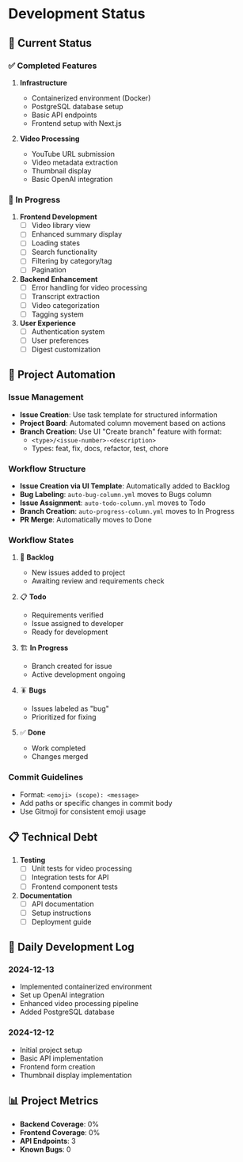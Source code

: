 # Development Status

## 🎯 Current Status

### ✅ Completed Features
1. **Infrastructure**
   - Containerized environment (Docker)
   - PostgreSQL database setup
   - Basic API endpoints
   - Frontend setup with Next.js

2. **Video Processing**
   - YouTube URL submission
   - Video metadata extraction
   - Thumbnail display
   - Basic OpenAI integration

### 🚧 In Progress
1. **Frontend Development**
   - [ ] Video library view
   - [ ] Enhanced summary display
   - [ ] Loading states
   - [ ] Search functionality
   - [ ] Filtering by category/tag
   - [ ] Pagination

2. **Backend Enhancement**
   - [ ] Error handling for video processing
   - [ ] Transcript extraction
   - [ ] Video categorization
   - [ ] Tagging system

3. **User Experience**
   - [ ] Authentication system
   - [ ] User preferences
   - [ ] Digest customization

## 🤖 Project Automation

### Issue Management
- **Issue Creation**: Use task template for structured information
- **Project Board**: Automated column movement based on actions
- **Branch Creation**: Use UI "Create branch" feature with format:
  - `<type>/<issue-number>-<description>`
  - Types: feat, fix, docs, refactor, test, chore

### Workflow Structure
- **Issue Creation via UI Template**: Automatically added to Backlog
- **Bug Labeling**: `auto-bug-column.yml` moves to Bugs column
- **Issue Assignment**: `auto-todo-column.yml` moves to Todo
- **Branch Creation**: `auto-progress-column.yml` moves to In Progress
- **PR Merge**: Automatically moves to Done

### Workflow States
1. 🔄 **Backlog**
   - New issues added to project
   - Awaiting review and requirements check

2. 📋 **Todo**
   - Requirements verified
   - Issue assigned to developer
   - Ready for development

3. 🏗️ **In Progress**
   - Branch created for issue
   - Active development ongoing

4. 🪳 **Bugs**
   - Issues labeled as "bug"
   - Prioritized for fixing

5. ✅ **Done**
   - Work completed
   - Changes merged

### Commit Guidelines
- Format: `<emoji> (scope): <message>`
- Add paths or specific changes in commit body
- Use Gitmoji for consistent emoji usage

## 📋 Technical Debt
1. **Testing**
   - [ ] Unit tests for video processing
   - [ ] Integration tests for API
   - [ ] Frontend component tests

2. **Documentation**
   - [ ] API documentation
   - [ ] Setup instructions
   - [ ] Deployment guide

## 🔄 Daily Development Log

### 2024-12-13
- Implemented containerized environment
- Set up OpenAI integration
- Enhanced video processing pipeline
- Added PostgreSQL database

### 2024-12-12
- Initial project setup
- Basic API implementation
- Frontend form creation
- Thumbnail display implementation

## 📊 Project Metrics
- **Backend Coverage**: 0%
- **Frontend Coverage**: 0%
- **API Endpoints**: 3
- **Known Bugs**: 0
